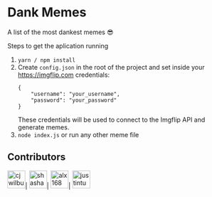 # Dank Memes

A list of the most dankest memes :sunglasses:

Steps to get the aplication running

1. `yarn / npm install`
2. Create `config.json` in the root of the project and set inside your <a href="https://imgflip.com">https://imgflip.com</a> credentials:
    ```
    {
        "username": "your_username",
        "password": "your_password"
    }
    ```
    These credentials will be used to connect to the Imgflip API and generate memes. 
3. `node index.js` or run any other meme file

## Contributors

[//]: contributor-faces

<a href="https://github.com/cjwilburn"><img src="https://avatars3.githubusercontent.com/u/529894?s=60&v=4" title="cjwilburn" width="40" height="40"></a>|
<a href="https://github.com/shashankkeshava"><img src="https://avatars3.githubusercontent.com/u/15323807?s=88&v=4" title="shashankkeshava" width="40" height="40"></a>|
<a href="https://github.com/alx168"><img src="https://avatars3.githubusercontent.com/alx168" title="alx168" width="40" height="40"></a>|
<a href="https://github.com/justintucker"><img src="https://avatars0.githubusercontent.com/u/2473702?s=460&v=4" title="justintucker" width="40" height="40"></a>

[//]: contributor-faces
